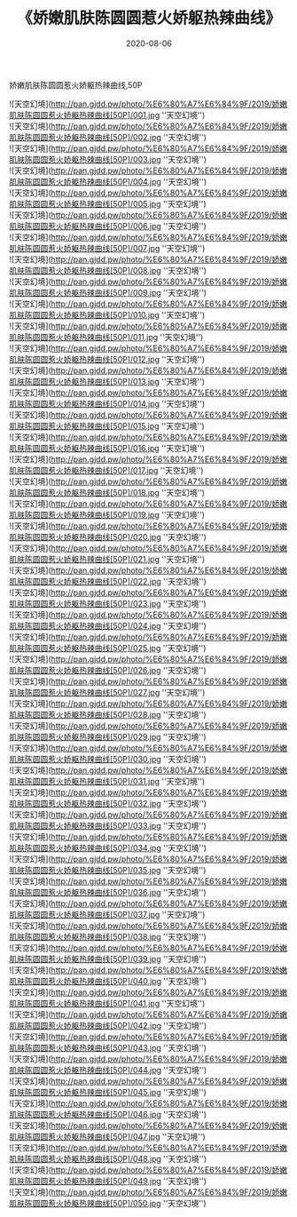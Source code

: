﻿---
layout: post
title:  《娇嫩肌肤陈圆圆惹火娇躯热辣曲线》
date:   2020-08-06
img: http://pan.gjdd.pw/photo/%E6%80%A7%E6%84%9F/2019/娇嫩肌肤陈圆圆惹火娇躯热辣曲线[50P]/000.jpg
categories: [美女, 性感, 泳衣]
---


娇嫩肌肤陈圆圆惹火娇躯热辣曲线,50P


![天空幻境](http://pan.gjdd.pw/photo/%E6%80%A7%E6%84%9F/2019/娇嫩肌肤陈圆圆惹火娇躯热辣曲线[50P]/001.jpg ''天空幻境'') <br>
![天空幻境](http://pan.gjdd.pw/photo/%E6%80%A7%E6%84%9F/2019/娇嫩肌肤陈圆圆惹火娇躯热辣曲线[50P]/002.jpg ''天空幻境'') <br>
![天空幻境](http://pan.gjdd.pw/photo/%E6%80%A7%E6%84%9F/2019/娇嫩肌肤陈圆圆惹火娇躯热辣曲线[50P]/003.jpg ''天空幻境'') <br>
![天空幻境](http://pan.gjdd.pw/photo/%E6%80%A7%E6%84%9F/2019/娇嫩肌肤陈圆圆惹火娇躯热辣曲线[50P]/004.jpg ''天空幻境'') <br>
![天空幻境](http://pan.gjdd.pw/photo/%E6%80%A7%E6%84%9F/2019/娇嫩肌肤陈圆圆惹火娇躯热辣曲线[50P]/005.jpg ''天空幻境'') <br>
![天空幻境](http://pan.gjdd.pw/photo/%E6%80%A7%E6%84%9F/2019/娇嫩肌肤陈圆圆惹火娇躯热辣曲线[50P]/006.jpg ''天空幻境'') <br>
![天空幻境](http://pan.gjdd.pw/photo/%E6%80%A7%E6%84%9F/2019/娇嫩肌肤陈圆圆惹火娇躯热辣曲线[50P]/007.jpg ''天空幻境'') <br>
![天空幻境](http://pan.gjdd.pw/photo/%E6%80%A7%E6%84%9F/2019/娇嫩肌肤陈圆圆惹火娇躯热辣曲线[50P]/008.jpg ''天空幻境'') <br>
![天空幻境](http://pan.gjdd.pw/photo/%E6%80%A7%E6%84%9F/2019/娇嫩肌肤陈圆圆惹火娇躯热辣曲线[50P]/009.jpg ''天空幻境'') <br>
![天空幻境](http://pan.gjdd.pw/photo/%E6%80%A7%E6%84%9F/2019/娇嫩肌肤陈圆圆惹火娇躯热辣曲线[50P]/010.jpg ''天空幻境'') <br>
![天空幻境](http://pan.gjdd.pw/photo/%E6%80%A7%E6%84%9F/2019/娇嫩肌肤陈圆圆惹火娇躯热辣曲线[50P]/011.jpg ''天空幻境'') <br>
![天空幻境](http://pan.gjdd.pw/photo/%E6%80%A7%E6%84%9F/2019/娇嫩肌肤陈圆圆惹火娇躯热辣曲线[50P]/012.jpg ''天空幻境'') <br>
![天空幻境](http://pan.gjdd.pw/photo/%E6%80%A7%E6%84%9F/2019/娇嫩肌肤陈圆圆惹火娇躯热辣曲线[50P]/013.jpg ''天空幻境'') <br>
![天空幻境](http://pan.gjdd.pw/photo/%E6%80%A7%E6%84%9F/2019/娇嫩肌肤陈圆圆惹火娇躯热辣曲线[50P]/014.jpg ''天空幻境'') <br>
![天空幻境](http://pan.gjdd.pw/photo/%E6%80%A7%E6%84%9F/2019/娇嫩肌肤陈圆圆惹火娇躯热辣曲线[50P]/015.jpg ''天空幻境'') <br>
![天空幻境](http://pan.gjdd.pw/photo/%E6%80%A7%E6%84%9F/2019/娇嫩肌肤陈圆圆惹火娇躯热辣曲线[50P]/016.jpg ''天空幻境'') <br>
![天空幻境](http://pan.gjdd.pw/photo/%E6%80%A7%E6%84%9F/2019/娇嫩肌肤陈圆圆惹火娇躯热辣曲线[50P]/017.jpg ''天空幻境'') <br>
![天空幻境](http://pan.gjdd.pw/photo/%E6%80%A7%E6%84%9F/2019/娇嫩肌肤陈圆圆惹火娇躯热辣曲线[50P]/018.jpg ''天空幻境'') <br>
![天空幻境](http://pan.gjdd.pw/photo/%E6%80%A7%E6%84%9F/2019/娇嫩肌肤陈圆圆惹火娇躯热辣曲线[50P]/019.jpg ''天空幻境'') <br>
![天空幻境](http://pan.gjdd.pw/photo/%E6%80%A7%E6%84%9F/2019/娇嫩肌肤陈圆圆惹火娇躯热辣曲线[50P]/020.jpg ''天空幻境'') <br>
![天空幻境](http://pan.gjdd.pw/photo/%E6%80%A7%E6%84%9F/2019/娇嫩肌肤陈圆圆惹火娇躯热辣曲线[50P]/021.jpg ''天空幻境'') <br>
![天空幻境](http://pan.gjdd.pw/photo/%E6%80%A7%E6%84%9F/2019/娇嫩肌肤陈圆圆惹火娇躯热辣曲线[50P]/022.jpg ''天空幻境'') <br>
![天空幻境](http://pan.gjdd.pw/photo/%E6%80%A7%E6%84%9F/2019/娇嫩肌肤陈圆圆惹火娇躯热辣曲线[50P]/023.jpg ''天空幻境'') <br>
![天空幻境](http://pan.gjdd.pw/photo/%E6%80%A7%E6%84%9F/2019/娇嫩肌肤陈圆圆惹火娇躯热辣曲线[50P]/024.jpg ''天空幻境'') <br>
![天空幻境](http://pan.gjdd.pw/photo/%E6%80%A7%E6%84%9F/2019/娇嫩肌肤陈圆圆惹火娇躯热辣曲线[50P]/025.jpg ''天空幻境'') <br>
![天空幻境](http://pan.gjdd.pw/photo/%E6%80%A7%E6%84%9F/2019/娇嫩肌肤陈圆圆惹火娇躯热辣曲线[50P]/026.jpg ''天空幻境'') <br>
![天空幻境](http://pan.gjdd.pw/photo/%E6%80%A7%E6%84%9F/2019/娇嫩肌肤陈圆圆惹火娇躯热辣曲线[50P]/027.jpg ''天空幻境'') <br>
![天空幻境](http://pan.gjdd.pw/photo/%E6%80%A7%E6%84%9F/2019/娇嫩肌肤陈圆圆惹火娇躯热辣曲线[50P]/028.jpg ''天空幻境'') <br>
![天空幻境](http://pan.gjdd.pw/photo/%E6%80%A7%E6%84%9F/2019/娇嫩肌肤陈圆圆惹火娇躯热辣曲线[50P]/029.jpg ''天空幻境'') <br>
![天空幻境](http://pan.gjdd.pw/photo/%E6%80%A7%E6%84%9F/2019/娇嫩肌肤陈圆圆惹火娇躯热辣曲线[50P]/030.jpg ''天空幻境'') <br>
![天空幻境](http://pan.gjdd.pw/photo/%E6%80%A7%E6%84%9F/2019/娇嫩肌肤陈圆圆惹火娇躯热辣曲线[50P]/031.jpg ''天空幻境'') <br>
![天空幻境](http://pan.gjdd.pw/photo/%E6%80%A7%E6%84%9F/2019/娇嫩肌肤陈圆圆惹火娇躯热辣曲线[50P]/032.jpg ''天空幻境'') <br>
![天空幻境](http://pan.gjdd.pw/photo/%E6%80%A7%E6%84%9F/2019/娇嫩肌肤陈圆圆惹火娇躯热辣曲线[50P]/033.jpg ''天空幻境'') <br>
![天空幻境](http://pan.gjdd.pw/photo/%E6%80%A7%E6%84%9F/2019/娇嫩肌肤陈圆圆惹火娇躯热辣曲线[50P]/034.jpg ''天空幻境'') <br>
![天空幻境](http://pan.gjdd.pw/photo/%E6%80%A7%E6%84%9F/2019/娇嫩肌肤陈圆圆惹火娇躯热辣曲线[50P]/035.jpg ''天空幻境'') <br>
![天空幻境](http://pan.gjdd.pw/photo/%E6%80%A7%E6%84%9F/2019/娇嫩肌肤陈圆圆惹火娇躯热辣曲线[50P]/036.jpg ''天空幻境'') <br>
![天空幻境](http://pan.gjdd.pw/photo/%E6%80%A7%E6%84%9F/2019/娇嫩肌肤陈圆圆惹火娇躯热辣曲线[50P]/037.jpg ''天空幻境'') <br>
![天空幻境](http://pan.gjdd.pw/photo/%E6%80%A7%E6%84%9F/2019/娇嫩肌肤陈圆圆惹火娇躯热辣曲线[50P]/038.jpg ''天空幻境'') <br>
![天空幻境](http://pan.gjdd.pw/photo/%E6%80%A7%E6%84%9F/2019/娇嫩肌肤陈圆圆惹火娇躯热辣曲线[50P]/039.jpg ''天空幻境'') <br>
![天空幻境](http://pan.gjdd.pw/photo/%E6%80%A7%E6%84%9F/2019/娇嫩肌肤陈圆圆惹火娇躯热辣曲线[50P]/040.jpg ''天空幻境'') <br>
![天空幻境](http://pan.gjdd.pw/photo/%E6%80%A7%E6%84%9F/2019/娇嫩肌肤陈圆圆惹火娇躯热辣曲线[50P]/041.jpg ''天空幻境'') <br>
![天空幻境](http://pan.gjdd.pw/photo/%E6%80%A7%E6%84%9F/2019/娇嫩肌肤陈圆圆惹火娇躯热辣曲线[50P]/042.jpg ''天空幻境'') <br>
![天空幻境](http://pan.gjdd.pw/photo/%E6%80%A7%E6%84%9F/2019/娇嫩肌肤陈圆圆惹火娇躯热辣曲线[50P]/043.jpg ''天空幻境'') <br>
![天空幻境](http://pan.gjdd.pw/photo/%E6%80%A7%E6%84%9F/2019/娇嫩肌肤陈圆圆惹火娇躯热辣曲线[50P]/044.jpg ''天空幻境'') <br>
![天空幻境](http://pan.gjdd.pw/photo/%E6%80%A7%E6%84%9F/2019/娇嫩肌肤陈圆圆惹火娇躯热辣曲线[50P]/045.jpg ''天空幻境'') <br>
![天空幻境](http://pan.gjdd.pw/photo/%E6%80%A7%E6%84%9F/2019/娇嫩肌肤陈圆圆惹火娇躯热辣曲线[50P]/046.jpg ''天空幻境'') <br>
![天空幻境](http://pan.gjdd.pw/photo/%E6%80%A7%E6%84%9F/2019/娇嫩肌肤陈圆圆惹火娇躯热辣曲线[50P]/047.jpg ''天空幻境'') <br>
![天空幻境](http://pan.gjdd.pw/photo/%E6%80%A7%E6%84%9F/2019/娇嫩肌肤陈圆圆惹火娇躯热辣曲线[50P]/048.jpg ''天空幻境'') <br>
![天空幻境](http://pan.gjdd.pw/photo/%E6%80%A7%E6%84%9F/2019/娇嫩肌肤陈圆圆惹火娇躯热辣曲线[50P]/049.jpg ''天空幻境'') <br>
![天空幻境](http://pan.gjdd.pw/photo/%E6%80%A7%E6%84%9F/2019/娇嫩肌肤陈圆圆惹火娇躯热辣曲线[50P]/050.jpg ''天空幻境'') <br>
